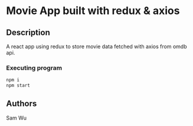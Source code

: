 # Movie App built with redux & axios

## Description
A react app using redux to store movie data fetched with axios from omdb api.

### Executing program

```bash
npm i
npm start
```

## Authors

Sam Wu

